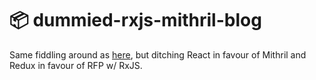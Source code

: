 # :package: dummied-rxjs-mithril-blog

Same fiddling around as [here](https://github.com/jskz/dummied-react-redux-blog),
but ditching React in favour of Mithril and Redux in favour of RFP w/ RxJS.
